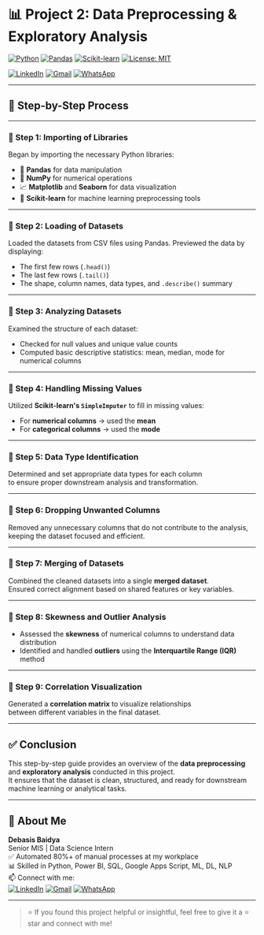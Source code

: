 # 📊 Project 2: Data Preprocessing & Exploratory Analysis

[![Python](https://img.shields.io/badge/Python-3.10-blue.svg)](https://www.python.org/)
[![Pandas](https://img.shields.io/badge/Pandas-Used-important?logo=pandas&logoColor=white&color=150458)](https://pandas.pydata.org/)
[![Scikit-learn](https://img.shields.io/badge/Scikit--Learn-Used-orange?logo=scikit-learn&logoColor=white)](https://scikit-learn.org/)
[![License: MIT](https://img.shields.io/badge/License-MIT-yellow.svg)](LICENSE)

[![LinkedIn](https://img.shields.io/badge/LinkedIn-Connect-blue?logo=linkedin&logoColor=white)](https://www.linkedin.com/in/debasisbaidya)
[![Gmail](https://img.shields.io/badge/Gmail-Mail_Me-red?logo=gmail&logoColor=white)](mailto:speak2debasis@gmail.com)
[![WhatsApp](https://img.shields.io/badge/WhatsApp-Chat-green?logo=whatsapp&logoColor=white)](https://api.whatsapp.com/send?phone=918013316086&text=Hi%20Debasis!)

---

## 🧭 Step-by-Step Process

---

### 🔹 Step 1: Importing of Libraries

Began by importing the necessary Python libraries:

- 🐼 **Pandas** for data manipulation  
- 🔢 **NumPy** for numerical operations  
- 📈 **Matplotlib** and **Seaborn** for data visualization  
- 🧪 **Scikit-learn** for machine learning preprocessing tools

---

### 🔹 Step 2: Loading of Datasets

Loaded the datasets from CSV files using Pandas. Previewed the data by displaying:

- The first few rows (`.head()`)  
- The last few rows (`.tail()`)  
- The shape, column names, data types, and `.describe()` summary

---

### 🔹 Step 3: Analyzing Datasets

Examined the structure of each dataset:

- Checked for null values and unique value counts  
- Computed basic descriptive statistics: mean, median, mode for numerical columns

---

### 🔹 Step 4: Handling Missing Values

Utilized **Scikit-learn's `SimpleImputer`** to fill in missing values:

- For **numerical columns** → used the **mean**  
- For **categorical columns** → used the **mode**

---

### 🔹 Step 5: Data Type Identification

Determined and set appropriate data types for each column  
to ensure proper downstream analysis and transformation.

---

### 🔹 Step 6: Dropping Unwanted Columns

Removed any unnecessary columns that do not contribute to the analysis,  
keeping the dataset focused and efficient.

---

### 🔹 Step 7: Merging of Datasets

Combined the cleaned datasets into a single **merged dataset**.  
Ensured correct alignment based on shared features or key variables.

---

### 🔹 Step 8: Skewness and Outlier Analysis

- Assessed the **skewness** of numerical columns to understand data distribution  
- Identified and handled **outliers** using the **Interquartile Range (IQR)** method

---

### 🔹 Step 9: Correlation Visualization

Generated a **correlation matrix** to visualize relationships  
between different variables in the final dataset.

---

## ✅ Conclusion

This step-by-step guide provides an overview of the **data preprocessing** and **exploratory analysis** conducted in this project.  
It ensures that the dataset is clean, structured, and ready for downstream machine learning or analytical tasks.

---

## 👤 About Me

**Debasis Baidya**  
Senior MIS | Data Science Intern  
✅ Automated 80%+ of manual processes at my workplace  
📊 Skilled in Python, Power BI, SQL, Google Apps Script, ML, DL, NLP  
📫 Connect with me:  
[![LinkedIn](https://img.shields.io/badge/LinkedIn-View_Profile-blue?logo=linkedin&logoColor=white)](https://www.linkedin.com/in/debasisbaidya)
[![Gmail](https://img.shields.io/badge/Gmail-Mail_Me-red?logo=gmail&logoColor=white)](mailto:speak2debasis@gmail.com)
[![WhatsApp](https://img.shields.io/badge/WhatsApp-Message-green?logo=whatsapp&logoColor=white)](https://api.whatsapp.com/send?phone=918013316086&text=Hi%20Debasis!)

---

> ⭐ If you found this project helpful or insightful, feel free to give it a ⭐ star and connect with me!
